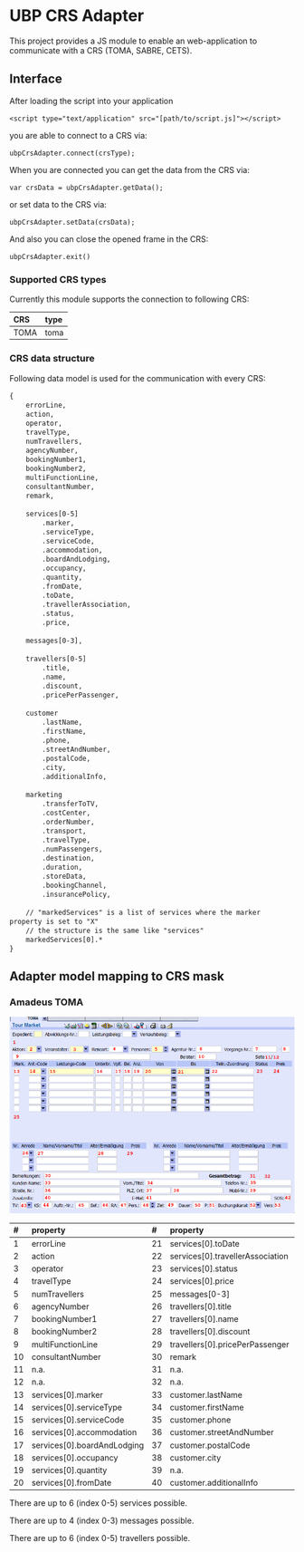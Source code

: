 # UBP CRS Adapter

This project provides a JS module to enable an web-application to communicate with a CRS (TOMA, SABRE, CETS).


## Interface

After loading the script into your application
```
<script type="text/application" src="[path/to/script.js]"></script>
```

you are able to connect to a CRS via:
```
ubpCrsAdapter.connect(crsType);
```

When you are connected you can get the data from the CRS via:
```
var crsData = ubpCrsAdapter.getData();
```

or set data to the CRS via:
```
ubpCrsAdapter.setData(crsData);
```

And also you can close the opened frame in the CRS:
```
ubpCrsAdapter.exit()
```


### Supported CRS types

Currently this module supports the connection to following CRS:

| CRS  | type |
| :--- | :--- |
| TOMA | toma | 


### CRS data structure

Following data model is used for the communication with every CRS:

```
{
    errorLine,
    action,
    operator,
    travelType,
    numTravellers,
    agencyNumber,
    bookingNumber1,
    bookingNumber2,
    multiFunctionLine,
    consultantNumber,
    remark,
 
    services[0-5]
        .marker,
        .serviceType,
        .serviceCode,
        .accommodation,
        .boardAndLodging,
        .occupancy,
        .quantity,
        .fromDate,
        .toDate,
        .travellerAssociation,
        .status,
        .price,
 
    messages[0-3],
 
    travellers[0-5]
        .title,
        .name,
        .discount,
        .pricePerPassenger,
    
    customer
        .lastName,
        .firstName,
        .phone,
        .streetAndNumber,
        .postalCode,
        .city,
        .additionalInfo,
    
    marketing
        .transferToTV,
        .costCenter,
        .orderNumber,
        .transport,
        .travelType,
        .numPassengers,
        .destination,
        .duration,
        .storeData,
        .bookingChannel,
        .insurancePolicy,
 
    // "markedServices" is a list of services where the marker property is set to "X"
    // the structure is the same like "services"
    markedServices[0].*
}
```


## Adapter model mapping to CRS mask

### Amadeus TOMA 

![toma_mask](./docs/toma/tomaMask.png)

|   #  | property                    |   #  | property                         |   #  | property |
| :--- | :---                        | :--- | :---                             | :--- | :---     |
|   1  | errorLine                   |  21  | services[0].toDate               |  41  | n.a. |
|   2  | action                      |  22  | services[0].travellerAssociation |  42  | n.a. | 
|   3  | operator                    |  23  | services[0].status               |  43  | marketing.transferToTV | 
|   4  | travelType                  |  24  | services[0].price                |  44  | marketing.costCenter | 
|   5  | numTravellers               |  25  | messages[0-3]                    |  45  | marketing.orderNumber |   
|   6  | agencyNumber                |  26  | travellers[0].title              |  46  | marketing.transport |   
|   7  | bookingNumber1              |  27  | travellers[0].name               |  47  | marketing.travelType | 
|   8  | bookingNumber2              |  28  | travellers[0].discount           |  48  | marketing.numPassenger | 
|   9  | multiFunctionLine           |  29  | travellers[0].pricePerPassenger  |  49  | marketing.destination | 
|  10  | consultantNumber            |  30  | remark                           |  50  | marketing.duration | 
|  11  | n.a.                        |  31  | n.a.                             |  51  | marketing.storeData |
|  12  | n.a.                        |  32  | n.a.                             |  52  | marketing.bookingChannel | 
|  13  | services[0].marker          |  33  | customer.lastName                |  53  | marketing.insurancePolicy | 
|  14  | services[0].serviceType     |  34  | customer.firstName               |
|  15  | services[0].serviceCode     |  35  | customer.phone                   |
|  16  | services[0].accommodation   |  36  | customer.streetAndNumber         |
|  17  | services[0].boardAndLodging |  37  | customer.postalCode              |
|  18  | services[0].occupancy       |  38  | customer.city                    |
|  19  | services[0].quantity        |  39  | n.a.                             |
|  20  | services[0].fromDate        |  40  | customer.additionalInfo          |

There are up to 6 (index 0-5) services possible.

There are up to 4 (index 0-3) messages possible.

There are up to 6 (index 0-5) travellers possible.
